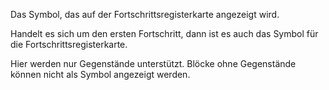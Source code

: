 Das Symbol, das auf der Fortschrittsregisterkarte angezeigt wird.

Handelt es sich um den ersten Fortschritt, dann ist es auch das Symbol für die Fortschrittsregisterkarte.

Hier werden nur Gegenstände unterstützt. Blöcke ohne Gegenstände können nicht als Symbol angezeigt werden.